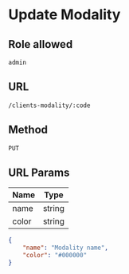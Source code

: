 # Update Modality

## Role allowed
`admin`

## URL
`/clients-modality/:code`

## Method
`PUT`

## URL Params
| Name | Type |
| --- | --- |
| name | string |
| color | string |

```json
{
    "name": "Modality name",
    "color": "#000000"
}
```
